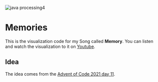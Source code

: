 ![java processing4](https://img.shields.io/badge/java-processing4-orange)

# Memories

This is the visualization code for my Song called **Memory**.
You can listen and watch the visualization to it on [Youtube](https://youtu.be/y36gnOUYp-o).

## Idea

The idea comes from the [Advent of Code 2021 day 11](https://adventofcode.com/2021/day/11).
